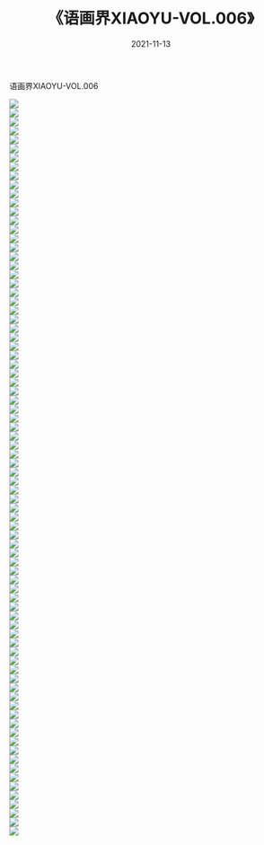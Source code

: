 ﻿---
layout: post
title:  《语画界XIAOYU-VOL.006》
date:   2021-11-13
img: http://imgx.orgx.ga/漏D/网络美图/2021/语画界XIAOYU-VOL.006/000.jpg
categories: [美女, 清纯, 唯美]
---

语画界XIAOYU-VOL.006

  ![](http://imgx.orgx.ga/漏D/网络美图/2021/语画界XIAOYU-VOL.006/001.jpg) <br> ![](http://imgx.orgx.ga/漏D/网络美图/2021/语画界XIAOYU-VOL.006/002.jpg) <br> ![](http://imgx.orgx.ga/漏D/网络美图/2021/语画界XIAOYU-VOL.006/003.jpg) <br> ![](http://imgx.orgx.ga/漏D/网络美图/2021/语画界XIAOYU-VOL.006/004.jpg) <br> ![](http://imgx.orgx.ga/漏D/网络美图/2021/语画界XIAOYU-VOL.006/005.jpg) <br> ![](http://imgx.orgx.ga/漏D/网络美图/2021/语画界XIAOYU-VOL.006/006.jpg) <br> ![](http://imgx.orgx.ga/漏D/网络美图/2021/语画界XIAOYU-VOL.006/007.jpg) <br> ![](http://imgx.orgx.ga/漏D/网络美图/2021/语画界XIAOYU-VOL.006/008.jpg) <br> ![](http://imgx.orgx.ga/漏D/网络美图/2021/语画界XIAOYU-VOL.006/009.jpg) <br> ![](http://imgx.orgx.ga/漏D/网络美图/2021/语画界XIAOYU-VOL.006/010.jpg) <br> ![](http://imgx.orgx.ga/漏D/网络美图/2021/语画界XIAOYU-VOL.006/011.jpg) <br> ![](http://imgx.orgx.ga/漏D/网络美图/2021/语画界XIAOYU-VOL.006/012.jpg) <br> ![](http://imgx.orgx.ga/漏D/网络美图/2021/语画界XIAOYU-VOL.006/013.jpg) <br> ![](http://imgx.orgx.ga/漏D/网络美图/2021/语画界XIAOYU-VOL.006/014.jpg) <br> ![](http://imgx.orgx.ga/漏D/网络美图/2021/语画界XIAOYU-VOL.006/015.jpg) <br> ![](http://imgx.orgx.ga/漏D/网络美图/2021/语画界XIAOYU-VOL.006/016.jpg) <br> ![](http://imgx.orgx.ga/漏D/网络美图/2021/语画界XIAOYU-VOL.006/017.jpg) <br> ![](http://imgx.orgx.ga/漏D/网络美图/2021/语画界XIAOYU-VOL.006/018.jpg) <br> ![](http://imgx.orgx.ga/漏D/网络美图/2021/语画界XIAOYU-VOL.006/019.jpg) <br> ![](http://imgx.orgx.ga/漏D/网络美图/2021/语画界XIAOYU-VOL.006/020.jpg) <br> ![](http://imgx.orgx.ga/漏D/网络美图/2021/语画界XIAOYU-VOL.006/021.jpg) <br> ![](http://imgx.orgx.ga/漏D/网络美图/2021/语画界XIAOYU-VOL.006/022.jpg) <br> ![](http://imgx.orgx.ga/漏D/网络美图/2021/语画界XIAOYU-VOL.006/023.jpg) <br> ![](http://imgx.orgx.ga/漏D/网络美图/2021/语画界XIAOYU-VOL.006/024.jpg) <br> ![](http://imgx.orgx.ga/漏D/网络美图/2021/语画界XIAOYU-VOL.006/025.jpg) <br> ![](http://imgx.orgx.ga/漏D/网络美图/2021/语画界XIAOYU-VOL.006/026.jpg) <br> ![](http://imgx.orgx.ga/漏D/网络美图/2021/语画界XIAOYU-VOL.006/027.jpg) <br> ![](http://imgx.orgx.ga/漏D/网络美图/2021/语画界XIAOYU-VOL.006/028.jpg) <br> ![](http://imgx.orgx.ga/漏D/网络美图/2021/语画界XIAOYU-VOL.006/029.jpg) <br> ![](http://imgx.orgx.ga/漏D/网络美图/2021/语画界XIAOYU-VOL.006/030.jpg) <br> ![](http://imgx.orgx.ga/漏D/网络美图/2021/语画界XIAOYU-VOL.006/031.jpg) <br> ![](http://imgx.orgx.ga/漏D/网络美图/2021/语画界XIAOYU-VOL.006/032.jpg) <br> ![](http://imgx.orgx.ga/漏D/网络美图/2021/语画界XIAOYU-VOL.006/033.jpg) <br> ![](http://imgx.orgx.ga/漏D/网络美图/2021/语画界XIAOYU-VOL.006/034.jpg) <br> ![](http://imgx.orgx.ga/漏D/网络美图/2021/语画界XIAOYU-VOL.006/035.jpg) <br> ![](http://imgx.orgx.ga/漏D/网络美图/2021/语画界XIAOYU-VOL.006/036.jpg) <br> ![](http://imgx.orgx.ga/漏D/网络美图/2021/语画界XIAOYU-VOL.006/037.jpg) <br> ![](http://imgx.orgx.ga/漏D/网络美图/2021/语画界XIAOYU-VOL.006/038.jpg) <br> ![](http://imgx.orgx.ga/漏D/网络美图/2021/语画界XIAOYU-VOL.006/039.jpg) <br> ![](http://imgx.orgx.ga/漏D/网络美图/2021/语画界XIAOYU-VOL.006/040.jpg) <br> ![](http://imgx.orgx.ga/漏D/网络美图/2021/语画界XIAOYU-VOL.006/041.jpg) <br> ![](http://imgx.orgx.ga/漏D/网络美图/2021/语画界XIAOYU-VOL.006/042.jpg) <br> ![](http://imgx.orgx.ga/漏D/网络美图/2021/语画界XIAOYU-VOL.006/043.jpg) <br> ![](http://imgx.orgx.ga/漏D/网络美图/2021/语画界XIAOYU-VOL.006/044.jpg) <br> ![](http://imgx.orgx.ga/漏D/网络美图/2021/语画界XIAOYU-VOL.006/045.jpg) <br> ![](http://imgx.orgx.ga/漏D/网络美图/2021/语画界XIAOYU-VOL.006/046.jpg) <br> ![](http://imgx.orgx.ga/漏D/网络美图/2021/语画界XIAOYU-VOL.006/047.jpg) <br> ![](http://imgx.orgx.ga/漏D/网络美图/2021/语画界XIAOYU-VOL.006/048.jpg) <br> ![](http://imgx.orgx.ga/漏D/网络美图/2021/语画界XIAOYU-VOL.006/049.jpg) <br> ![](http://imgx.orgx.ga/漏D/网络美图/2021/语画界XIAOYU-VOL.006/050.jpg) <br> ![](http://imgx.orgx.ga/漏D/网络美图/2021/语画界XIAOYU-VOL.006/051.jpg) <br> ![](http://imgx.orgx.ga/漏D/网络美图/2021/语画界XIAOYU-VOL.006/052.jpg) <br> ![](http://imgx.orgx.ga/漏D/网络美图/2021/语画界XIAOYU-VOL.006/053.jpg) <br> ![](http://imgx.orgx.ga/漏D/网络美图/2021/语画界XIAOYU-VOL.006/054.jpg) <br> ![](http://imgx.orgx.ga/漏D/网络美图/2021/语画界XIAOYU-VOL.006/055.jpg) <br> ![](http://imgx.orgx.ga/漏D/网络美图/2021/语画界XIAOYU-VOL.006/056.jpg) <br> ![](http://imgx.orgx.ga/漏D/网络美图/2021/语画界XIAOYU-VOL.006/057.jpg) <br> ![](http://imgx.orgx.ga/漏D/网络美图/2021/语画界XIAOYU-VOL.006/058.jpg) <br> ![](http://imgx.orgx.ga/漏D/网络美图/2021/语画界XIAOYU-VOL.006/059.jpg) <br> ![](http://imgx.orgx.ga/漏D/网络美图/2021/语画界XIAOYU-VOL.006/060.jpg) <br> ![](http://imgx.orgx.ga/漏D/网络美图/2021/语画界XIAOYU-VOL.006/061.jpg) <br> ![](http://imgx.orgx.ga/漏D/网络美图/2021/语画界XIAOYU-VOL.006/062.jpg) <br> ![](http://imgx.orgx.ga/漏D/网络美图/2021/语画界XIAOYU-VOL.006/063.jpg) <br> ![](http://imgx.orgx.ga/漏D/网络美图/2021/语画界XIAOYU-VOL.006/064.jpg) <br> ![](http://imgx.orgx.ga/漏D/网络美图/2021/语画界XIAOYU-VOL.006/065.jpg) <br> ![](http://imgx.orgx.ga/漏D/网络美图/2021/语画界XIAOYU-VOL.006/066.jpg) <br> ![](http://imgx.orgx.ga/漏D/网络美图/2021/语画界XIAOYU-VOL.006/067.jpg) <br> ![](http://imgx.orgx.ga/漏D/网络美图/2021/语画界XIAOYU-VOL.006/068.jpg) <br> ![](http://imgx.orgx.ga/漏D/网络美图/2021/语画界XIAOYU-VOL.006/069.jpg) <br> ![](http://imgx.orgx.ga/漏D/网络美图/2021/语画界XIAOYU-VOL.006/070.jpg) <br> ![](http://imgx.orgx.ga/漏D/网络美图/2021/语画界XIAOYU-VOL.006/071.jpg) <br> ![](http://imgx.orgx.ga/漏D/网络美图/2021/语画界XIAOYU-VOL.006/072.jpg) <br> ![](http://imgx.orgx.ga/漏D/网络美图/2021/语画界XIAOYU-VOL.006/073.jpg) <br> ![](http://imgx.orgx.ga/漏D/网络美图/2021/语画界XIAOYU-VOL.006/074.jpg) <br> ![](http://imgx.orgx.ga/漏D/网络美图/2021/语画界XIAOYU-VOL.006/075.jpg) <br> ![](http://imgx.orgx.ga/漏D/网络美图/2021/语画界XIAOYU-VOL.006/076.jpg) <br> ![](http://imgx.orgx.ga/漏D/网络美图/2021/语画界XIAOYU-VOL.006/077.jpg) <br> ![](http://imgx.orgx.ga/漏D/网络美图/2021/语画界XIAOYU-VOL.006/078.jpg) <br> ![](http://imgx.orgx.ga/漏D/网络美图/2021/语画界XIAOYU-VOL.006/079.jpg) <br> ![](http://imgx.orgx.ga/漏D/网络美图/2021/语画界XIAOYU-VOL.006/080.jpg) <br> ![](http://imgx.orgx.ga/漏D/网络美图/2021/语画界XIAOYU-VOL.006/081.jpg) <br> ![](http://imgx.orgx.ga/漏D/网络美图/2021/语画界XIAOYU-VOL.006/082.jpg) <br>